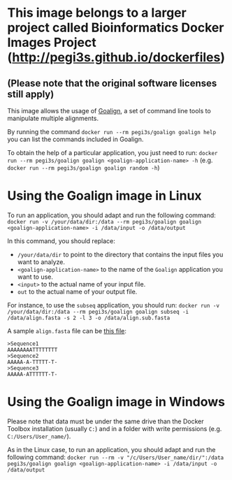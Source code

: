 # This image belongs to a larger project called Bioinformatics Docker Images Project (http://pegi3s.github.io/dockerfiles)
## (Please note that the original software licenses still apply)

This image allows the usage of [Goalign](https://github.com/evolbioinfo/goalign), a set of command line tools to manipulate multiple alignments.

By running the command `docker run --rm pegi3s/goalign goalign help` you can list the commands included in Goalign.

To obtain the help of a particular application, you just need to run: `docker run --rm pegi3s/goalign goalign <goalign-application-name> -h` (e.g. `docker run --rm pegi3s/goalign goalign random -h`)

# Using the Goalign image in Linux

To run an application, you should adapt and run the following command: `docker run -v /your/data/dir:/data --rm pegi3s/goalign goalign <goalign-application-name> -i /data/input -o /data/output`

In this command, you should replace:
- `/your/data/dir` to point to the directory that contains the input files you want to analyze.
- `<goalign-application-name>` to the name of the `Goalign` application you want to use.
- `<input>` to the actual name of your input file.
- `out` to the actual name of your output file.

For instance, to use the `subseq` application, you should run: `docker run -v /your/data/dir:/data --rm pegi3s/goalign goalign subseq -i /data/align.fasta -s 2 -l 3 -o /data/align.sub.fasta`

A sample `align.fasta` file can be [this file](https://raw.githubusercontent.com/pegi3s/dockerfiles/master/test_data/sequences.aligned.1.fasta): 

```
>Sequence1
AAAAAAAATTTTTTTT
>Sequence2
AAAAA-A-TTTTT-T-
>Sequence3
AAAAA-ATTTTTT-T-
``` 

# Using the Goalign image in Windows

Please note that data must be under the same drive than the Docker Toolbox installation (usually `C:`) and in a folder with write permissions (e.g. `C:/Users/User_name/`).

As in the Linux case, to run an application, you should adapt and run the following command: `docker run --rm -v "/c/Users/User_name/dir/":/data pegi3s/goalign goalign <goalign-application-name> -i /data/input -o /data/output`
